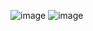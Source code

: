 ![image](https://github.com/user-attachments/assets/dd1bc0e2-33b7-40eb-8bc6-8ebca1cd9f74)
![image](https://github.com/user-attachments/assets/3b43372a-5aaf-4cb6-87c8-10cc11587a94)

